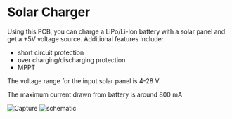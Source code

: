 # Solar Charger

Using this PCB, you can charge a LiPo/Li-Ion battery with a solar panel and get a +5V voltage source. Additional features include:

- short circuit protection
- over charging/discharging protection
- MPPT

The voltage range for the input solar panel is 4-28 V.

The maximum current drawn from battery is around 800 mA


![Capture](https://user-images.githubusercontent.com/7868324/131274316-41a33d52-15ff-4710-a260-ce61f5b5ed82.PNG)
![schematic](https://user-images.githubusercontent.com/7868324/131274335-983a94ac-b261-47bd-8b36-5568b5a3446b.PNG)

